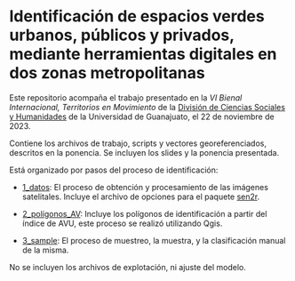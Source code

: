 # Identificación de espacios verdes urbanos, públicos y privados, mediante herramientas digitales en dos zonas metropolitanas



Este repositorio acompaña el trabajo presentado en la *VI Bienal Internacional, Territorios en Movimiento* de la  [División de Ciencias Sociales y Humanidades](http://www.dcsh.ugto.mx/) de la Universidad de Guanajuato, el 22 de noviembre de 2023.



Contiene los archivos de trabajo, scripts y vectores georeferenciados, descritos en la ponencia. Se incluyen los slides y la ponencia presentada. 



Está organizado por pasos del proceso de identificación:



- [1_datos](1_datos/): El proceso de obtención y procesamiento de las imágenes satelitales. Incluye el archivo de opciones para el paquete [sen2r](https://sen2rts.ranghetti.info/).

- [2_polígonos_AV](2_poligonos_AV): Incluye los polígonos de identificación a partir del índice de AVU, este proceso se realizó utilizando Qgis.

- [3_sample](3_sample): El proceso de muestreo, la muestra, y la clasificación manual de la misma.

No se incluyen los archivos de explotación, ni ajuste del modelo. 
